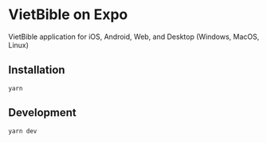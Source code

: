 # VietBible on Expo

VietBible application for iOS, Android, Web, and Desktop (Windows, MacOS, Linux)

## Installation

```
yarn
```

## Development

```
yarn dev
```
